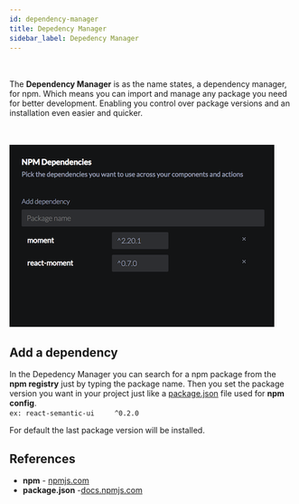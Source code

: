 ```yaml
---
id: dependency-manager
title: Depedency Manager
sidebar_label: Depedency Manager
---
```

<br><br>
The __Dependency Manager__ is as the name states, a dependency manager, for npm. Which means you can import and manage any package you need for better development. Enabling you control
over package versions and an installation even easier and quicker.


<br><br>
![Dependency Manager](/docs/assets/npm_dependency.png)

## Add a dependency
In the Depedency Manager you can search for a npm package from the __npm registry__ just by typing the package name. Then you set the package version you want in your project just like a [package.json](https://docs.npmjs.com/files/package.json) file used for __npm config__.
<br> `ex: react-semantic-ui     ^0.2.0`

For default the last package version will be installed.

## References

* __npm__ - [npmjs.com](https://www.npmjs.com)
* __package.json__ -[docs.npmjs.com](https://docs.npmjs.com/files/package.json)

<br><br><br>
